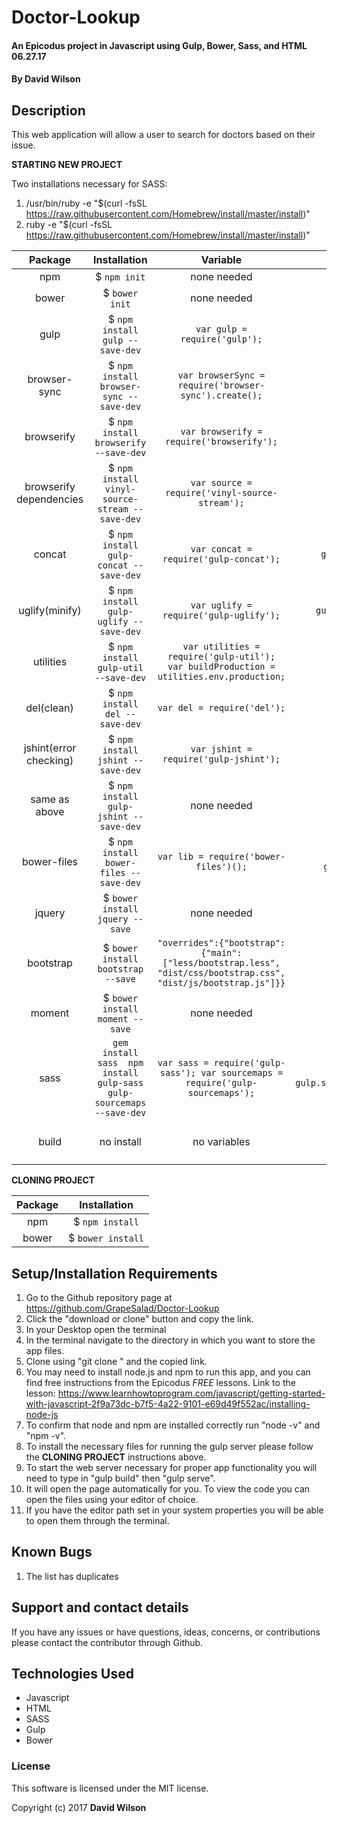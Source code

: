 # Doctor-Lookup

#### An Epicodus project in Javascript using Gulp, Bower, Sass, and HTML 06.27.17

#### **By David Wilson**

## Description

This web application will allow a user to search for doctors based on their issue.

**STARTING NEW PROJECT**

Two installations necessary for SASS:
1.  /usr/bin/ruby -e "$(curl -fsSL https://raw.githubusercontent.com/Homebrew/install/master/install)"
2.  ruby -e "$(curl -fsSL https://raw.githubusercontent.com/Homebrew/install/master/install)"

| Package | Installation | Variable | Task |
|:---:|:---:|:---:|:---:|
| npm |$ ```npm init``` |none needed | none |
| bower |$ ```bower init``` |none needed | none |
| gulp |$ ```npm install gulp --save-dev``` |```var gulp = require('gulp');``` | none |
| browser-sync |$ ```npm install browser-sync --save-dev``` |```var browserSync = require('browser-sync').create();``` | none |
| browserify |$ ```npm install browserify --save-dev```|```var browserify = require('browserify');``` | ```gulp.task('jsBrowserify', ['concatInterface'], function() {return browserify({ entries: ['./tmp/allConcat.js'] }).bundle().pipe(source('app.js')).pipe(gulp.dest('./build/js'));});``` |
| browserify dependencies |$ ```npm install vinyl-source-stream --save-dev``` |```var source = require('vinyl-source-stream');``` | none |
| concat |$ ```npm install gulp-concat --save-dev``` |```var concat = require('gulp-concat');``` | ```gulp.task('concatInterface', function() {return gulp.src(['./js/*-interface.js']).pipe(concat('allConcat.js')).pipe(gulp.dest('./tmp'));});``` |
| uglify(minify) |$ ```npm install gulp-uglify --save-dev``` |```var uglify = require('gulp-uglify');``` | ```gulp.task("minifyScripts", ["jsBrowserify"], function(){return gulp.src("./build/js/app.js").pipe(uglify()).pipe(gulp.dest("./build/js"));});``` |
| utilities |$ ```npm install gulp-util --save-dev``` |```var utilities = require('gulp-util');  var buildProduction = utilities.env.production;``` | ```gulp.task('jsBuild', ['jsBrowserify', 'jshint'], function(){browserSync.reload();});gulp.task('bowerBuild', ['bower'], function(){browserSync.reload();});gulp.task('htmlBuild', function() {browserSync.reload();});``` |
| del(clean) |$ ```npm install del --save-dev``` |```var del = require('del');``` | ```gulp.task("clean", function(){return del(['build', 'tmp']);});``` |
| jshint(error checking) |$ ```npm install jshint --save-dev``` |```var jshint = require('gulp-jshint');``` | ```gulp.task('jshint', function(){return gulp.src(['js/wildcard.js']).pipe(jshint()).pipe(jshint.reporter('default'));});``` |
| same as above |$ ```npm install gulp-jshint --save-dev``` |none needed | none |
| bower-files |$ ```npm install bower-files --save-dev``` |```var lib = require('bower-files')();``` | ```gulp.task('bowerCSS', function () {return gulp.src(lib.ext('css').files).pipe(concat('vendor.css')).pipe(gulp.dest('./build/css'));});gulp.task('bowerJS', function () {return gulp.src(lib.ext('js').files).pipe(concat('vendor.min.js')).pipe(uglify()).pipe(gulp.dest('./build/js'));});gulp.task('bower', ['bowerJS', 'bowerCSS']);``` |
| jquery |$ ```bower install jquery --save``` |none needed | reference build task |
| bootstrap |$ ```bower install bootstrap --save``` |```"overrides":{"bootstrap": {"main": ["less/bootstrap.less", "dist/css/bootstrap.css", "dist/js/bootstrap.js"]}}```| reference build task |
| moment |$ ```bower install moment --save``` |none needed | reference build task |
| sass | ```gem install sass  npm install gulp-sass gulp-sourcemaps --save-dev``` | ```var sass = require('gulp-sass'); var sourcemaps = require('gulp-sourcemaps');``` | ```gulp.task('cssBuild', function() {return gulp.src(['scss/*.scss']).pipe(sourcemaps.init()).pipe(sass()).pipe(sourcemaps.write()).pipe(gulp.dest('./build/css')).pipe(browserSync.stream());});``` |
|build | no install | no variables | ```gulp.task('serve', function() {browserSync.init({server: {baseDir: "./",index: "index.html"}});gulp.watch(['js/wildcard.js'], ['jsBuild']);gulp.watch(['bower.json'], ['bowerBuild']);gulp.watch(['wildcard.html'], ['htmlBuild']);gulp.watch(["scss/wildcard.scss"], ['cssBuild']);});gulp.task('build', ['clean'], function(){if (buildProduction) {gulp.start('minifyScripts');} else {gulp.start('jsBrowserify');}gulp.start('bower');gulp.start('cssBuild');});``` |


**CLONING PROJECT**

| Package | Installation |
|:---:|:---:|
| npm |$ ```npm install``` |
| bower |$ ```bower install``` |

## Setup/Installation Requirements

1.  Go to the Github repository page at https://github.com/GrapeSalad/Doctor-Lookup
2.  Click the "download or clone" button and copy the link.
3.  In your Desktop open the terminal
4.  In the terminal navigate to the directory in which you want to store the app files.
5.  Clone using "git clone " and the copied link.
6.  You may need to install node.js and npm to run this app, and you can find free instructions from the Epicodus *FREE* lessons. Link to the lesson: https://www.learnhowtoprogram.com/javascript/getting-started-with-javascript-2f9a73dc-b7f5-4a22-9101-e69d49f552ac/installing-node-js
7.  To confirm that node and npm are installed correctly run "node -v" and "npm -v".
6.  To install the necessary files for running the gulp server please follow the **CLONING PROJECT** instructions above.
13.  To start the web server necessary for proper app functionality you will need to type in "gulp build" then "gulp serve".
14.  It will open the page automatically for you.
To view the code you can open the files using your editor of choice.
15. If you have the editor path set in your system properties you will be able to open them through the terminal.


## Known Bugs

1.  The list has duplicates

## Support and contact details

If you have any issues or have questions, ideas, concerns, or contributions please contact the contributor through Github.

## Technologies Used

* Javascript
* HTML
* SASS
* Gulp
* Bower

### License
This software is licensed under the MIT license.

Copyright (c) 2017 **David Wilson**
